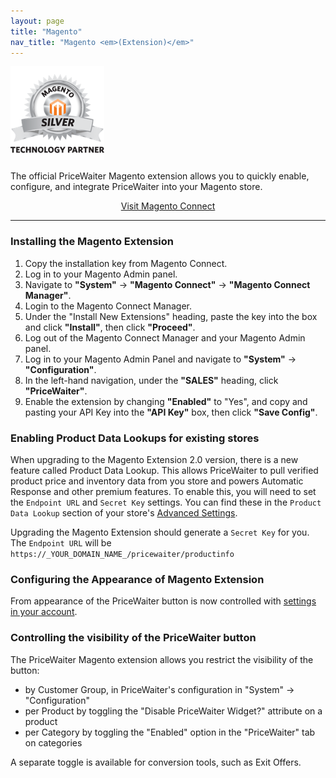 ```yaml
---
layout: page
title: "Magento"
nav_title: "Magento <em>(Extension)</em>"
---
```


<img src="/images/magento-silver.png" class="right" width="150" height="150" />

The official PriceWaiter Magento extension allows you to quickly enable, configure, and integrate PriceWaiter into your
Magento store.

<center>
    <a class="btn btn-primary btn-outline btn-lg" href="http://www.magentocommerce.com/magento-connect/pricewaiterr-name-your-price-widget.html" target="_blank">Visit Magento Connect</a><br />
</center>

* * *

### Installing the Magento Extension

1. Copy the installation key from Magento Connect.
2. Log in to your Magento Admin panel.
3. Navigate to __"System"__ -> __"Magento Connect"__ -> __"Magento Connect Manager"__.
4. Login to the Magento Connect Manager.
5. Under the "Install New Extensions" heading, paste the key into the box and click __"Install"__, then click __"Proceed"__.
6. Log out of the Magento Connect Manager and your Magento Admin panel.
7. Log in to your Magento Admin Panel and navigate to __"System"__ -> __"Configuration"__.
8. In the left-hand navigation, under the __"SALES"__ heading, click __"PriceWaiter"__. 
9. Enable the extension by changing __"Enabled"__ to "Yes", and copy and pasting your API Key into the __"API Key"__ box, then click __"Save Config"__.

### Enabling Product Data Lookups for existing stores

When upgrading to the Magento Extension 2.0 version, there is a new feature called Product Data Lookup. This allows PriceWaiter to pull verified product price and inventory data from you store and powers Automatic Response and other premium features. To enable this, you will need to set the `Endpoint URL` and `Secret Key` settings. You can find these in the `Product Data Lookup` section of your store's [Advanced Settings](https://manage.pricewaiter.com/store/advanced).

Upgrading the Magento Extension should generate a `Secret Key` for you. The `Endpoint URL` will be `https://_YOUR_DOMAIN_NAME_/pricewaiter/productinfo`

### Configuring the Appearance of Magento Extension

From appearance of the PriceWaiter button is now controlled with [settings in your account](https://manage.pricewaiter.com/store/button).

### Controlling the visibility of the PriceWaiter button

The PriceWaiter Magento extension allows you restrict the visibility of the button:

* by Customer Group, in PriceWaiter's configuration in "System" -> "Configuration"
* per Product by toggling the "Disable PriceWaiter Widget?" attribute on a product
* per Category by toggling the "Enabled" option in the "PriceWaiter" tab on categories

A separate toggle is available for conversion tools, such as Exit Offers.


